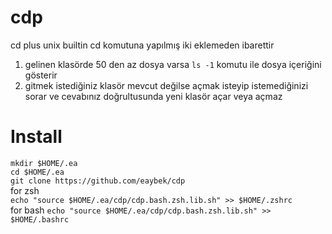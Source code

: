 # cdp
cd plus unix builtin cd komutuna yapılmış iki eklemeden ibarettir
1. gelinen klasörde 50 den az dosya varsa `ls -1` komutu ile dosya içeriğini gösterir
2. gitmek istediğiniz klasör mevcut değilse açmak isteyip istemediğinizi sorar ve cevabınız doğrultusunda yeni klasör açar veya açmaz


# Install
`mkdir $HOME/.ea`  
`cd $HOME/.ea`  
`git clone https://github.com/eaybek/cdp`  
for zsh  
`echo "source $HOME/.ea/cdp/cdp.bash.zsh.lib.sh" >> $HOME/.zshrc`  
for bash
`echo "source $HOME/.ea/cdp/cdp.bash.zsh.lib.sh" >> $HOME/.bashrc`  
